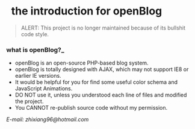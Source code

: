 #   the introduction for openBlog
> ALERT: This project is no longer maintained because of its bullshit code style.
### what is openBlog?_
- openBlog is an open-source PHP-based blog system.
- openBlog is totally designed with AJAX, which may not support IE8 or earlier IE versions.
- It would be helpful for you for find some useful color schema and JavaScript Animations.
- DO NOT use it, unless you understood each line of files and modified the project.
- You CANNOT re-publish source code without my permission.

_E-mail: zhixiang96@hotmail.com_
